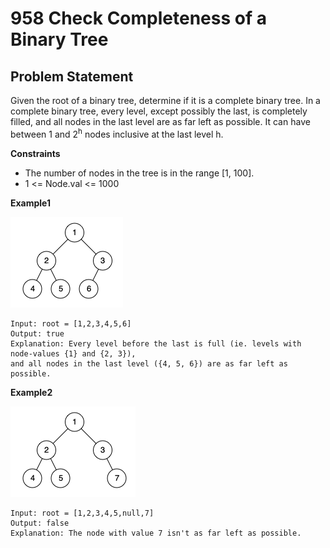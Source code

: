 # 958 Check Completeness of a Binary Tree
## Problem Statement

Given the root of a binary tree, determine if it is a complete binary tree. In a complete binary tree, every level, except possibly the last, is completely filled, and all nodes in the last level are as far left as possible. It can have between 1 and 2<sup>h</sup> nodes inclusive at the last level h.

**Constraints**

* The number of nodes in the tree is in the range [1, 100].
* 1 <= Node.val <= 1000

**Example1**

![Example1](https://github.com/thangarajn1992/leetcode_solutions/blob/main/0958_Check_Completeness_Of_A_Binary_Tree/0958_example1.png)

```text
Input: root = [1,2,3,4,5,6]
Output: true
Explanation: Every level before the last is full (ie. levels with node-values {1} and {2, 3}), 
and all nodes in the last level ({4, 5, 6}) are as far left as possible.
```

**Example2**

![Example2](https://github.com/thangarajn1992/leetcode_solutions/blob/main/0958_Check_Completeness_Of_A_Binary_Tree/0958_example2.png)

```text
Input: root = [1,2,3,4,5,null,7]
Output: false
Explanation: The node with value 7 isn't as far left as possible.
```
